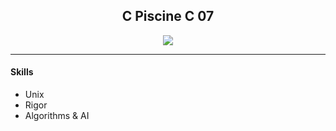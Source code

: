<h2 align="center">C Piscine C 07</h2>

<p align="center">
  <a href="https://github.com/JaeSeoKim/badge42">
  <img src="https://badge42.vercel.app/api/v2/cld6lomfp00250fl5aqiuznp2/project/2509892"/>
  </a>
</p>

<hr>

<h4>Skills</h4>

-  Unix
- Rigor
- Algorithms & AI 

